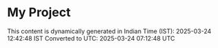 # My Project

This content is dynamically generated in Indian Time (IST): 2025-03-24 12:42:48 IST
Converted to UTC: 2025-03-24 07:12:48 UTC
